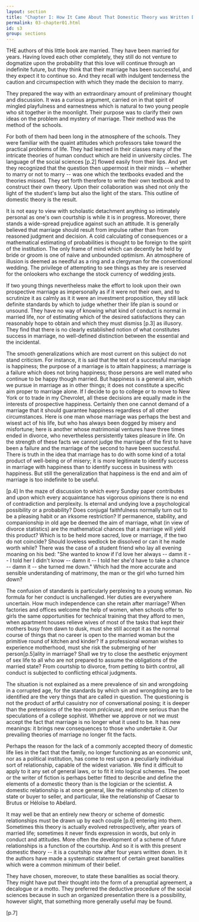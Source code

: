```yaml
---
layout: section
title: "Chapter I: How It Came About That Domestic Theory was Written Down"
permalink: 03-chapter01.html
id: s3
group: sections
---
```


THE authors of this little book are married. They
have been married for years. Having loved each
other completely, they still do not venture to dogmatize
upon the probability that this love will continue through
an indefinite future, but they think that their marriage
has been successful, and they expect it to continue
so. And they recall with indulgent tenderness the caution
and circumspection with which they made the decision
to marry.

They prepared the way with an extraordinary amount
of preliminary thought and discussion. It was a curious
argument, carried on in that spirit of mingled playfulness
and earnestness which is natural to two young people
who sit together in the moonlight. Their purpose was to
clarify their own ideas on the problem and mystery of
marriage. Their method was the method of the schools.

For both of them had been long in the atmosphere
of the schools. They were familiar with the quaint attitudes which professors take toward the practical problems of life. They had learned in their classes many of
the intricate theories of human conduct which are held
in university circles. The language of the social sciences
\[p.2\]
flowed easily from their lips. And yet they recognized
that the question then uppermost in their minds -- whether
to marry or not to marry -- was one which the textbooks
evaded and the theories missed. They set forth therefore
to write their own textbook and to construct their own
theory. Upon their collaboration was shed not only the
light of the student's lamp but also the light of the stars.
This outline of domestic theory is the result.

It is not easy to view with scholastic detachment anything so intimately personal as one's own courtship is
while it is in progress. Moreover, there stands a wide-spread prejudice against such an attitude. It is generally
believed that marriage should result from impulse rather
than from reasoned judgment and decision. A cold calculating of consequences or a mathematical estimating
of probabilities is thought to be foreign to the spirit of
the institution. The only frame of mind which can decently be held by bride or groom is one of naive and
unbounded optimism. An atmosphere of illusion is
deemed as needful as a ring and a clergyman for the
conventional wedding. The privilege of attempting to
see things as they are is reserved for the onlookers who
exchange the stock currency of wedding jests.

If two young things nevertheless make the effort to
look upon their own prospective marriage as impersonally
as if it were not their own, and to scrutinize it as calmly
as it it were an investment proposition, they still lack
definite standards by which to judge whether their life
plan is sound or unsound. They have no way of knowing
what kind of conduct is normal in married life, nor of
estimating which of the desired satisfactions they can
reasonably hope to obtain and which they must dismiss 
\[p.3\] 
as illusory. They find that there is no clearly established
notion of what constitutes success in marriage, no well-defined distinction between the essential and the incidental.

The smooth generalizations which are most current on
this subject do not stand criticism. For instance, it is
said that the test of a successful marriage is happiness;
the purpose of a marriage is to attain happiness; a marriage is a failure which does not bring happiness; those
persons are well mated who continue to be happy though
married. But happiness is a general aim, which we pursue in marriage as in other things; it does not constitute
a specific aim proper to marriage alone. If I decide to
go to college or to move to New York or to trade in my
Chevrolet, all these decisions are equally made in the
interests of prospective happiness. Certainly then one
cannot demand of a marriage that it should guarantee
happiness regardless of all other circumstances. Here
is one man whose marriage was perhaps the best and
wisest act of his life, but who has always been dogged
by misery and misfortune; here is another whose matrimonial ventures have three times ended in divorce, who
nevertheless persistently takes pleasure in life. On the
strength of these facts we cannot judge the marriage of
the first to have been a failure and the marriage of the
second to have been successful. There is truth in the
idea that marriage has to do with some kind of a total
product of well-being or of misery; it is more legitimate
to identify success in marriage with happiness than to
identify success in business with happiness. But still the
generalization that happiness is the end and aim of marriage is too indefinite to be useful. 

\[p.4\] 
In the maze of discussion to which every Sunday paper
contributes and upon which every acquaintance has vigorous opinions there is no end of contradiction and perplexity. Is eternal and undying love a psychological
possibility or a probability? Does conjugal faithfulness
normally turn out to be a pleasing habit or an irksome
restriction? If permanence, stability, and companionship
in old age be deemed the aim of marriage, what (in view
of divorce statistics) are the mathematical chances that
a marriage will yield this product? Which is to be held
more sacred, love or marriage, if the two do not coincide?
Should loveless wedlock be dissolved or can it he made
worth while? There was the case of a student friend
who lay all evening moaning on his bed: "She wanted
to know if I'd love her always -- damn it -- I told her I
didn't know -- damn it -- I told her she'd have to take
a chance -- damn it -- she turned me down." Which had
the more accurate and sensible understanding of matrimony, the man or the girl who turned him down?

The confusion of standards is particularly perplexing
to a young woman. No formula for her conduct is unchallenged. Her duties are everywhere uncertain. How
much independence can she retain after marriage? When
factories and offices welcome the help of women, when
schools offer to girls the same opportunities for technical
training that they afford to men, when apartment houses
relieve wives of most of the tasks that kept their mothers
busy from dawn to dusk, must she still accept it as the
normal course of things that no career is open to the
married woman but the primitive round of kitchen and
kinder? If a professional woman wishes to experience
motherhood, must she risk the submerging of her person\[p.5\]ality in marriage? Shall we try to close the aesthetic
enjoyment of sex life to all who are not prepared to assume the obligations of the married state? From courtship to divorce, from petting to birth control, all conduct
is subjected to conflicting ethical judgments.

The situation is not explained as a mere prevalence
of sin and wrongdoing in a corrupted age, for the standards by which sin and wrongdoing are to be identified are
the very things that are called in question. The questioning is not the product of artful casuistry nor of
conversational posing; it is deeper than the pretensions
of the tea-room *précieuse*, and more serious than the
speculations of a college sophist. Whether we approve
or not we must accept the fact that marriage is no longer
what it used to be. It has new meanings: it brings new
consequences to those who undertake it. Our prevailing
theories of marriage no longer fit the facts.

Perhaps the reason for the lack of a commonly accepted
theory of domestic life lies in the fact that the family,
no longer functioning as an economic unit, nor as a political institution, has come to rest upon a peculiarly
individual sort of relationship, capable of the widest variation. We find it difficult to apply to it any set of general
laws, or to fit it into logical schemes. The poet or the
writer of fiction is perhaps better fitted to describe and
define the elements of a domestic theory than is the
logician or the scientist. A domestic relationship is at
once general, like the relationship of citizen to state or
buyer to seller, and particular, like the relationship of
Caesar to Brutus or Héloïse to Abélard.

It may well be that an entirely new theory or scheme of
domestic relationships must be drawn up by each couple \[p.6\] entering into them. Sometimes this theory is actually
evolved retrospectively, after years of married life; sometimes it never finds expression in words, but only in
conduct and attitudes. More often the development of a
scheme of future relationships is a function of the courtship. And so it is with this present domestic theory -- it
is a courtship now after four years written down. In
it the authors have made a systematic statement of certain great banalities which were a common minimum of
their belief.

They have chosen, moreover, to state these banalities
as social theory. They might have put their thought
into the form of a prenuptial agreement, a decalogue or
a motto. They preferred the deductive procedure of the
social sciences because in such an organized presentation
there is a possibility, however slight, that something more
generally useful may be found. 

\[p.7\] 

